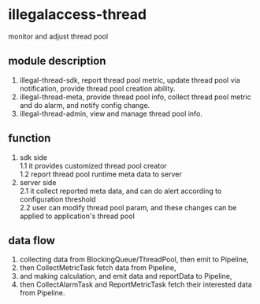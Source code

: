 # illegalaccess-thread
monitor and adjust thread pool

## module description
1. illegal-thread-sdk, report thread pool metric, update thread pool via notification, provide thread pool creation ability.   
2. illegal-thread-meta, provide thread pool info, collect thread pool metric and do alarm, and notify config change.  
3. illegal-thread-admin, view and manage thread pool info.   

## function
1. sdk side    
1.1 it provides customized thread pool creator    
1.2 report thread pool runtime meta data to server    
2. server side   
2.1 it collect reported meta data, and can do alert according to configuration threshold   
2.2 user can modify thread pool param, and these changes can be applied to application's thread pool    

## data flow
1. collecting data from BlockingQueue/ThreadPool, then emit to Pipeline,  
2. then CollectMetricTask fetch data from Pipeline,   
3. and making calculation, and emit data and reportData to Pipeline,   
4. then CollectAlarmTask and ReportMetricTask fetch their interested data from Pipeline.   
